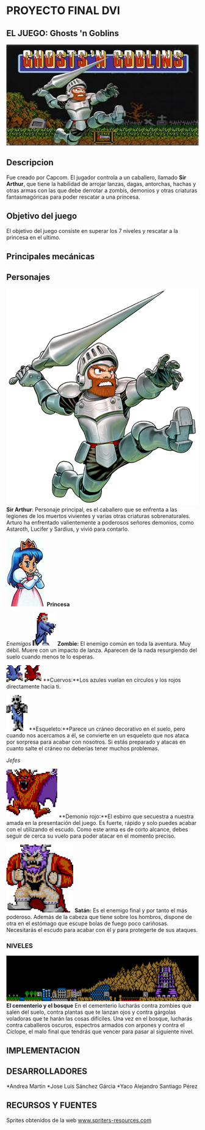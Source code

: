 # PROYECTO FINAL DVI

## EL JUEGO: Ghosts 'n Goblins
![Logo](/md/ghost-and-goblins.jpg)

## Descripcion
Fue creado por Capcom.
El jugador controla a un caballero, llamado **Sir Arthur**, que tiene la habilidad de arrojar lanzas, dagas, antorchas, hachas y otras armas con las que debe derrotar a zombis, demonios y otras criaturas fantasmagóricas para poder rescatar a una princesa.

## Objetivo del juego
El objetivo del juego consiste en superar los 7 niveles y rescatar a la princesa en el ultimo.

## Principales mecánicas

## Personajes
![arthur](/md/arthur.png)
**Sir Arthur**: Personaje principal, es el caballero que se enfrenta a las legiones de los muertos vivientes y varias otras criaturas sobrenaturales. Arturo ha enfrentado valientemente a poderosos señores demonios, como Astaroth, Lucifer y Sardius, y vivió para contarlo.

![princess](/md/princess.png)
**Princesa** 

*Enemigos*
![zombie](/md/zombie.gif)
**Zombie:** El enemigo común en toda la aventura. Muy débil. Muere con un impacto de lanza. Aparecen de la nada resurgiendo del suelo cuando menos te lo esperas.

![cuervos](/md/cuervos.gif)
**Cuervos:**Los azules vuelan en círculos y los rojos directamente hacia ti. 

![esqueleto](/md/esqueleto.gif)
**Esqueleto:**Parece un cráneo decorativo en el suelo, pero cuando nos acercamos a él, se convierte en un esqueleto que nos ataca por sorpresa para acabar con nosotros. Si estás preparado y atacas en cuanto salte el cráneo no deberías tener muchos problemas.

*Jefes*

![demonio-rojo](/md/demonio-rojo.gif)
**Demonio rojo:**El esbirro que secuestra a nuestra amada en la presentación del juego. Es fuerte, rápido y solo puedes acabar con el utilizando el escudo. Como este arma es de corto alcance, debes seguir de cerca su vuelo para poder atacar en el momento preciso.

![satan](/md/satan.gif)
**Satán:** Es el enemigo final y por tanto el más poderoso. Además de la cabeza que tiene sobre los hombros, dispone de otra en el estómago que escupe bolas de fuego poco cariñosas. Necesitarás el escudo para acabar con él y para protegerte de sus ataques.



### NIVELES 
![niveles](/md/niveles.gif)
**El cementerio y el bosque**
En el cementerio lucharás contra zombies que salen del suelo, contra plantas que te lanzan ojos y contra gárgolas voladoras que te harán las cosas difíciles. Una vez en el bosque, lucharás contra caballeros oscuros, espectros armados con arpones y contra el Cíclope, el malo final que tendrás que vencer para pasar al siguiente nivel.

## IMPLEMENTACION


## DESARROLLADORES
*Andrea Martin
*Jose Luis Sánchez Gárcia 
*Yaco Alejandro Santiago Pérez


## RECURSOS Y FUENTES
Sprites obtenidos de la web www.spriters-resources.com